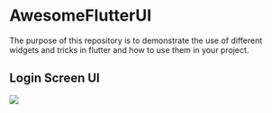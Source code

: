 # AwesomeFlutterUI

The purpose of this repository is to demonstrate the use of different widgets and tricks in flutter and how to use them in your project.

## Login Screen UI

![](https://imgur.com/Lvz6Hqf)
